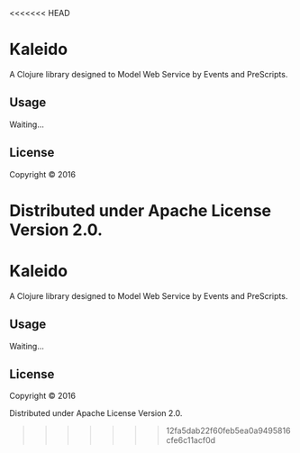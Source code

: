 <<<<<<< HEAD
# Kaleido

A Clojure library designed to Model Web Service by Events and PreScripts.

## Usage

Waiting...

## License

Copyright © 2016

Distributed under Apache License Version 2.0.
=======
# Kaleido

A Clojure library designed to Model Web Service by Events and PreScripts.

## Usage

Waiting...

## License

Copyright © 2016

Distributed under Apache License Version 2.0.
>>>>>>> 12fa5dab22f60feb5ea0a9495816cfe6c11acf0d
